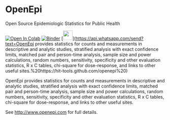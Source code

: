 OpenEpi
===========

Open Source Epidemiologic Statistics for Public Health

[![Open In Colab](https://colab.research.google.com/assets/colab-badge.svg)](https://colab.research.google.com/github/HIT-Tools/openepi-simplified/blob/master/Notebooks/OpenEpi_Simplified.ipynb)
[![Binder](https://mybinder.org/badge_logo.svg)](https://mybinder.org/v2/gh/HIT-Tools/openepi-simplified/master?filepath=Notebooks%2FOpenEpi_Simplified.ipynb)
[<img src="https://upload.wikimedia.org/wikipedia/commons/thumb/6/6b/WhatsApp.svg/239px-WhatsApp.svg.png" width="30" height="30">](https://api.whatsapp.com/send?text=OpenEpi provides statistics for counts and measurements in descriptive and analytic studies, stratified analysis with exact confidence limits, matched pair and person-time analysis, sample size and power calculations, random numbers, sensitivity, specificity and other evaluation statistics, R x C tables, chi-square for dose-response, and links to other useful sites.%20https://hit-tools.github.com/openepi%20)

OpenEpi provides statistics for counts and measurements in descriptive and analytic studies, stratified analysis with exact confidence limits, matched pair and person-time analysis, sample size and power calculations, random numbers, sensitivity, specificity and other evaluation statistics, R x C tables, chi-square for dose-response, and links to other useful sites.

See http://www.openepi.com for full details.
